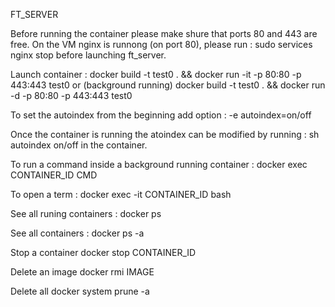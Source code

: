 FT_SERVER

Before running the container please make shure that ports 80 and 443 are free.
On the VM nginx is runnong (on port 80), please run :
	sudo services nginx stop
before launching ft_server.

Launch container :
	docker build -t test0 . && docker run -it -p 80:80 -p 443:443 test0
or (background running)
	docker build -t test0 . && docker run -d -p 80:80 -p 443:443 test0

To set the autoindex from the beginning add option :
	-e autoindex=on/off

Once the container is running the atoindex can be modified by running :
	sh autoindex on/off
in the container.

To run a command inside a background running container :
	docker exec CONTAINER_ID CMD

To open a term :
	docker exec -it CONTAINER_ID bash

See all runing containers :
	docker ps

See all containers :
	docker ps -a

Stop a container
	docker stop CONTAINER_ID

Delete an image
	docker rmi IMAGE

Delete all
	docker system prune -a


